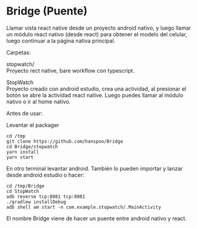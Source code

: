
# Bridge (Puente)

Llamar vista react native desde un proyecto android nativo, y luego llamar un módulo react nativo (desde react) para obtener el modelo del celular, luego continuar a la página nativa principal.

Carpetas:

stopwatch/  
Proyecto rect native, bare workflow con typescript.

StopWatch  
Proyecto creado con android estudio, crea una actividad, al presionar el botón se abre la actividad react native. Luego puedes llamar al módulo nativo o ir al home nativo.

Antes de usar:


Levantar el packager


```
cd /tmp
git clone https://github.com/hanspoo/Bridge
cd Bridge/stopwatch
yarn install
yarn start
```
En otro terminal levantar android. También lo pueden importar y lanzar desde android estudio o hacer:

```
cd /tmp/Bridge
cd StopWatch
adb reverse tcp:8081 tcp:8081
./gradlew installDebug
adb shell am start -n com.example.stopwatch/.MainActivity
```

El nombre Bridge viene de hacer un puente entre android nativo y react.
